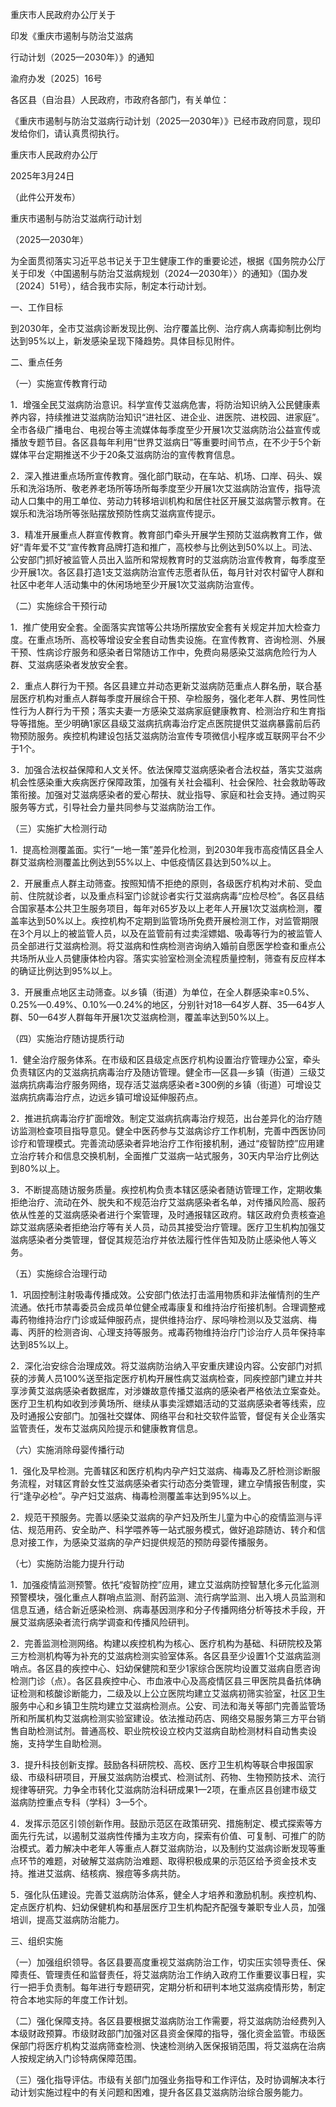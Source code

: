 ﻿重庆市人民政府办公厅关于

印发《重庆市遏制与防治艾滋病

行动计划（2025—2030年）》的通知

渝府办发〔2025〕16号

各区县（自治县）人民政府，市政府各部门，有关单位：

《重庆市遏制与防治艾滋病行动计划（2025—2030年）》已经市政府同意，现印发给你们，请认真贯彻执行。

重庆市人民政府办公厅　　　　

2025年3月24日　　　　　

（此件公开发布）

重庆市遏制与防治艾滋病行动计划

（2025—2030年）

为全面贯彻落实习近平总书记关于卫生健康工作的重要论述，根据《国务院办公厅关于印发〈中国遏制与防治艾滋病规划（2024—2030年）〉的通知》（国办发〔2024〕51号），结合我市实际，制定本行动计划。

一、工作目标

到2030年，全市艾滋病诊断发现比例、治疗覆盖比例、治疗病人病毒抑制比例均达到95%以上，新发感染呈现下降趋势。具体目标见附件。

二、重点任务

（一）实施宣传教育行动

1．增强全民艾滋病防治意识。科学宣传艾滋病危害，将防治知识纳入公民健康素养内容，持续推进艾滋病防治知识“进社区、进企业、进医院、进校园、进家庭”。全市各级广播电台、电视台等主流媒体每季度至少开展1次艾滋病防治公益宣传或播放专题节目。各区县每年利用“世界艾滋病日”等重要时间节点，在不少于5个新媒体平台定期推送不少于20条艾滋病防治的宣传教育信息。

2．深入推进重点场所宣传教育。强化部门联动，在车站、机场、口岸、码头、娱乐和洗浴场所、敬老养老场所等场所每季度至少开展1次艾滋病防治宣传，指导流动人口集中的用工单位、劳动力转移培训机构和居住社区开展艾滋病警示教育。在娱乐和洗浴场所等张贴摆放预防性病艾滋病宣传提示。

3．精准开展重点人群宣传教育。教育部门牵头开展学生预防艾滋病教育工作，做好“青年爱不艾”宣传教育品牌打造和推广，高校参与比例达到50%以上。司法、公安部门抓好被监管人员出入监所和常规教育时的艾滋病防治宣传教育，每季度至少开展1次。各区县打造1支艾滋病防治宣传志愿者队伍，每月针对农村留守人群和社区中老年人活动集中的休闲场地至少开展1次艾滋病防治宣传。

（二）实施综合干预行动

1．推广使用安全套。全面落实宾馆等公共场所摆放安全套有关规定并加大检查力度。在重点场所、高校等增设安全套自动售卖设施。在宣传教育、咨询检测、外展干预、性病诊疗服务和感染者日常随访工作中，免费向易感染艾滋病危险行为人群、艾滋病感染者发放安全套。

2．重点人群行为干预。各区县建立并动态更新艾滋病防范重点人群名册，联合基层医疗机构对重点人群每季度开展综合干预、孕检服务，强化老年人群、男性同性性行为人群行为干预；落实夫妻一方感染艾滋病家庭健康教育、检测治疗和生育指导等措施。至少明确1家区县级艾滋病抗病毒治疗定点医院提供艾滋病暴露前后药物预防服务。疾控机构建设包括艾滋病防治宣传专项微信小程序或互联网平台不少于1个。

3．加强合法权益保障和人文关怀。依法保障艾滋病感染者合法权益，落实艾滋病机会性感染重大疾病医疗保障政策，加强有关社会福利、社会保险、社会救助等政策衔接。加强对艾滋病感染者的爱心帮扶、就业指导、家庭和社会支持。通过购买服务等方式，引导社会力量共同参与艾滋病防治工作。

（三）实施扩大检测行动

1．提高检测覆盖面。实行“一地一策”差异化检测，到2030年我市高疫情区县全人群艾滋病检测覆盖比例达到55%以上、中低疫情区县达到50%以上。

2．开展重点人群主动筛查。按照知情不拒绝的原则，各级医疗机构对术前、受血前、住院就诊者，以及重点科室门诊就诊者实行艾滋病病毒“应检尽检”。各区县结合国家基本公共卫生服务项目，每年对65岁及以上老年人开展1次艾滋病检测，覆盖率达到50%以上。疾控机构不定期到监管场所免费开展检测工作，对监管期限在3个月以上的被监管人员，以及在监管前有过卖淫嫖娼、吸毒等行为的被监管人员全部进行艾滋病检测。将艾滋病和性病检测咨询纳入婚前自愿医学检查和重点公共场所从业人员健康体检内容。落实实验室检测全流程质量控制，筛查有反应样本的确证比例达到95%以上。

3．开展重点地区主动筛查。以乡镇（街道）为单位，在全人群感染率≥0.5%、0.25%—0.49%、0.10%—0.24%的地区，分别针对18—64岁人群、35—64岁人群、50—64岁人群每年开展1次艾滋病检测，覆盖率达到50%以上。

（四）实施治疗随访提质行动

1．健全治疗服务体系。在市级和区县级定点医疗机构设置治疗管理办公室，牵头负责辖区内的艾滋病抗病毒治疗及随访管理。健全市—区县—乡镇（街道）三级艾滋病抗病毒治疗服务网络，现存活艾滋病感染者≥300例的乡镇（街道）可增设艾滋病抗病毒治疗点，边远乡镇可增设延伸服药点。

2．推进抗病毒治疗扩面增效。制定艾滋病抗病毒治疗规范，出台差异化的治疗随访监测检查项目指导意见。健全中医药参与艾滋病诊疗工作机制，完善中西医协同诊疗和管理模式。完善流动感染者异地治疗工作衔接机制，通过“疫智防控”应用建立治疗转介和信息交换机制，全面推广艾滋病一站式服务，30天内早治疗比例达到80%以上。

3．不断提高随访服务质量。疾控机构负责本辖区感染者随访管理工作，定期收集拒绝治疗、流动在外、脱失和不规范治疗艾滋病感染者名单，对传播风险高、服药依从性差的艾滋病感染者进行个案管理，及时通报辖区政府。辖区政府负责核查追踪艾滋病感染者拒绝治疗等有关人员，动员其接受治疗管理。医疗卫生机构加强艾滋病感染者分类管理，督促其规范治疗并依法履行性伴告知及防止感染他人等义务。

（五）实施综合治理行动

1．巩固控制注射吸毒传播成效。公安部门依法打击滥用物质和非法催情剂的生产流通。依托市禁毒委员会成员单位健全戒毒康复和维持治疗衔接机制。合理调整戒毒药物维持治疗门诊或延伸服药点，提供维持治疗、尿吗啡检测以及艾滋病、梅毒、丙肝的检测咨询、心理支持等服务。戒毒药物维持治疗门诊治疗人员年保持率达到85%以上。

2．深化治安综合治理成效。将艾滋病防治纳入平安重庆建设内容。公安部门对抓获的涉黄人员100%送至指定医疗机构开展性病艾滋病检查，同疾控部门建立并共享涉黄艾滋病感染者数据库，对涉嫌故意传播艾滋病的感染者严格依法立案查处。医疗卫生机构如收到涉黄场所、继续从事卖淫嫖娼活动的艾滋病感染者等线索，应及时通报公安部门。加强社交媒体、网络平台和社交软件监管，督促有关企业落实监管责任，发布艾滋病风险提示和健康教育信息。

（六）实施消除母婴传播行动

1．强化及早检测。完善辖区和医疗机构内孕产妇艾滋病、梅毒及乙肝检测诊断服务流程，对辖区育龄女性艾滋病感染者实行动态分类管理，建立孕情报告制度，实行“逢孕必检”。孕产妇艾滋病、梅毒检测覆盖率达到95%以上。

2．规范干预服务。完善以感染艾滋病的孕产妇及所生儿童为中心的疫情监测与评估、规范用药、安全助产、科学喂养等一站式服务模式，做好追踪随访、转介和信息对接工作，为感染艾滋病的孕产妇提供规范的预防母婴传播服务。

（七）实施防治能力提升行动

1．加强疫情监测预警。依托“疫智防控”应用，建立艾滋病防控智慧化多元化监测预警模块，强化重点人群哨点监测、耐药监测、流行病学监测、出入境人员监测和信息互通，结合新近感染检测、病毒基因测序和分子传播网络分析等技术手段，开展艾滋病感染者流行病学调查和传播风险研判。

2．完善监测检测网络。构建以疾控机构为核心、医疗机构为基础、科研院校及第三方检测机构等为补充的艾滋病检测实验室体系。各区县至少设置1个艾滋病监测哨点。各区县的疾控中心、妇幼保健院和至少1家综合医院均设置艾滋病自愿咨询检测门诊（点）。各区县疾控中心、市血液中心及高疫情区县三甲医院具备抗体确证检测和核酸诊断能力，二级及以上公立医院均建立艾滋病初筛实验室，社区卫生服务中心和乡镇卫生院均建立艾滋病检测点。公安、司法和海关等部门完善监管场所和所属机构艾滋病检测实验室建设。依法推动药店、网络交易服务第三方平台销售自助检测试剂。普通高校、职业院校设立校内艾滋病自助检测材料自动售卖设施，支持学生自助检测。

3．提升科技创新支撑。鼓励各科研院校、高校、医疗卫生机构等联合申报国家级、市级科研项目，开展艾滋病防治模式、检测试剂、药物、生物预防技术、流行规律等研究。力争全市转化艾滋病防治科研成果1—2项，在重点区县创建市级艾滋病防控重点专科（学科）3—5个。

4．发挥示范区引领创新作用。鼓励示范区在政策研究、措施制定、模式探索等方面先行先试，以遏制艾滋病性传播为主攻方向，探索有价值、可复制、可推广的防治模式。着力解决中老年人等重点人群艾滋病防治，以及制约艾滋病诊断发现等重点环节的难题，对破解艾滋病防治难题、取得积极成果的示范区给予资金技术支持。推进艾滋病、结核病、猴痘等多病共防。

5．强化队伍建设。完善艾滋病防治体系，健全人才培养和激励机制。疾控机构、定点医疗机构、妇幼保健机构和基层医疗卫生机构配齐配强专兼职专业人员，加强培训，提高艾滋病防治能力。

三、组织实施

（一）加强组织领导。各区县要高度重视艾滋病防治工作，切实压实领导责任、保障责任、管理责任和监督责任，将艾滋病防治工作纳入政府工作重要议事日程，实行一把手负责制。每年进行专题研究，定期分析和研判本地艾滋病疫情形势，制定符合本地实际的年度工作计划。

（二）强化保障支持。各区县要根据艾滋病防治工作需要，将艾滋病防治经费列入本级财政预算。市级财政部门加强对区县资金保障的指导，强化资金监管。市级医保部门将医疗机构艾滋病筛查检测、快速检测纳入医保报销范围，将艾滋病在治病人按规定纳入门诊特病保障范围。

（三）强化指导评估。市级有关部门加强业务指导和工作评估，及时协调解决本行动计划实施过程中的有关问题和困难，提升各区县艾滋病防治综合服务能力。

